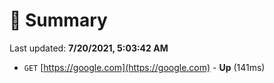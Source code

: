# 📖 Summary
Last updated: **7/20/2021, 5:03:42 AM**

- `GET` [https://google.com](https://google.com) - **Up** (141ms)
